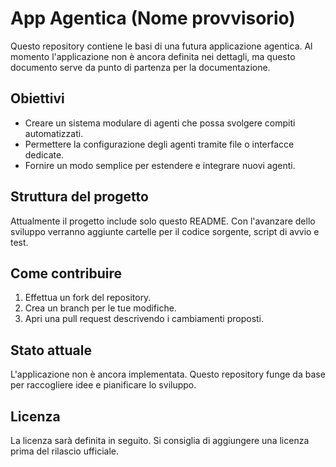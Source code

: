 # App Agentica (Nome provvisorio)

Questo repository contiene le basi di una futura applicazione agentica. Al momento l'applicazione non è ancora definita nei dettagli, ma questo documento serve da punto di partenza per la documentazione.

## Obiettivi

- Creare un sistema modulare di agenti che possa svolgere compiti automatizzati.
- Permettere la configurazione degli agenti tramite file o interfacce dedicate.
- Fornire un modo semplice per estendere e integrare nuovi agenti.

## Struttura del progetto

Attualmente il progetto include solo questo README. Con l'avanzare dello sviluppo verranno aggiunte cartelle per il codice sorgente, script di avvio e test.

## Come contribuire

1. Effettua un fork del repository.
2. Crea un branch per le tue modifiche.
3. Apri una pull request descrivendo i cambiamenti proposti.

## Stato attuale

L'applicazione non è ancora implementata. Questo repository funge da base per raccogliere idee e pianificare lo sviluppo.

## Licenza

La licenza sarà definita in seguito. Si consiglia di aggiungere una licenza prima del rilascio ufficiale.
